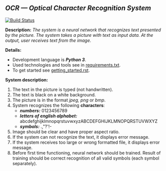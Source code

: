 ## *OCR — Optical Character Recognition System*

[![Build Status](https://travis-ci.org/ssu-451/project.svg?branch=master)](https://travis-ci.org/ssu-451/project)

**Description:**
*The system is a neural network that recognizes text presented by the picture. 
The system takes a picture with text as input data. At the output, user receives text from the image.*

**Details:** 
- Development language is **_Python 3_**.
- Used technologies and tools see in [requirements.txt](https://github.com/ssu-451/project/blob/master/requirements.txt).
- To get started see [getting_started.rst](https://github.com/ssu-451/project/blob/master/docs/getting_started.rst).

**System description:**
1. The text in the picture is typed (not handwritten).
2. The text is black on a white background.
3. The picture is in the format *jpeg, png* or *bmp*.
4. System recognizes the following **characters**:
   - **_numbers:_** 0123456789
   - **_letters of english alphabet:_** abcdefghijklmnopqrstuvwxyzABCDEFGHIJKLMNOPQRSTUVWXYZ
   - **_symbols:_** .,"?'!-
5. Image should be clear and have proper aspect ratio.
6. If the system can not recognize the text, it displays error message.
7. If the system receives too large or wrong formatted file, it displays error message.
8. Before first time functioning, neural network should be trained. Result of training should be correct recognition of all valid symbols (each symbol separately).
